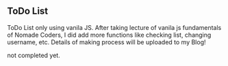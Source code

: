## ToDo List 
ToDo List only using vanila JS.
After taking lecture of vanila js fundamentals of Nomade Coders, I did add more functions like checking list, changing username, etc.
Details of making process will be uploaded to my Blog!

not completed yet. 

